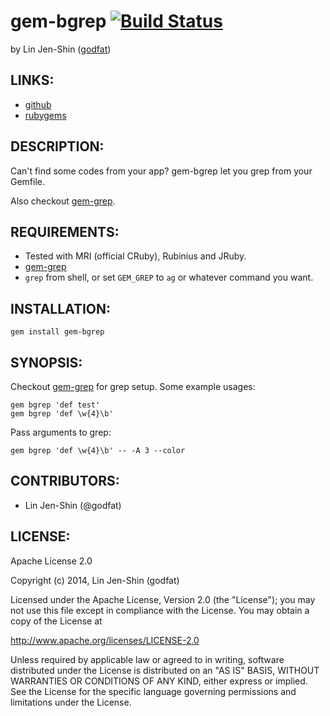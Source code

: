 # gem-bgrep [![Build Status](https://secure.travis-ci.org/godfat/gem-bgrep.png?branch=master)](http://travis-ci.org/godfat/gem-bgrep)

by Lin Jen-Shin ([godfat](http://godfat.org))

## LINKS:

* [github](https://github.com/godfat/gem-bgrep)
* [rubygems](https://rubygems.org/gems/gem-bgrep)

## DESCRIPTION:

Can't find some codes from your app? gem-bgrep let you grep from your Gemfile.

Also checkout [gem-grep][].

[gem-grep]: https://github.com/godfat/gem-grep

## REQUIREMENTS:

* Tested with MRI (official CRuby), Rubinius and JRuby.
* [gem-grep](https://github.com/godfat/gem-grep)
* `grep` from shell, or set `GEM_GREP` to `ag` or whatever command you want.

## INSTALLATION:

    gem install gem-bgrep

## SYNOPSIS:

Checkout [gem-grep][] for grep setup. Some example usages:

    gem bgrep 'def test'
    gem bgrep 'def \w{4}\b'

Pass arguments to grep:

    gem bgrep 'def \w{4}\b' -- -A 3 --color

## CONTRIBUTORS:

* Lin Jen-Shin (@godfat)

## LICENSE:

Apache License 2.0

Copyright (c) 2014, Lin Jen-Shin (godfat)

Licensed under the Apache License, Version 2.0 (the "License");
you may not use this file except in compliance with the License.
You may obtain a copy of the License at

<http://www.apache.org/licenses/LICENSE-2.0>

Unless required by applicable law or agreed to in writing, software
distributed under the License is distributed on an "AS IS" BASIS,
WITHOUT WARRANTIES OR CONDITIONS OF ANY KIND, either express or implied.
See the License for the specific language governing permissions and
limitations under the License.
